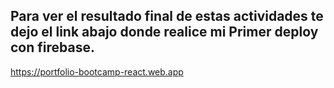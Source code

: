 ## Para ver el resultado final de estas actividades te dejo el link abajo donde realice mi Primer deploy con firebase.

https://portfolio-bootcamp-react.web.app 

